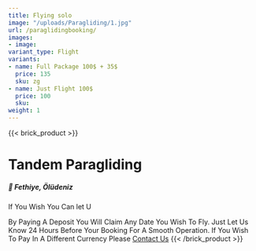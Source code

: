 ```yaml
---
title: Flying solo
image: "/uploads/Paragliding/1.jpg"
url: /paraglidingbooking/
images:
- image:
variant_type: Flight
variants:
- name: Full Package 100$ + 35$
  price: 135
  sku: zg
- name: Just Flight 100$
  price: 100
  sku: 
weight: 1
---
```


{{< brick_product >}}

# Tandem Paragliding
##### 📍 Fethiye, Ölüdeniz
If You Wish You Can let U

By Paying A Deposit You Will Claim Any Date You Wish To Fly. Just Let Us Know 24 Hours Before Your Booking For A Smooth Operation. If You Wish To Pay In A Different Currency Please [Contact Us](/contact)
{{< /brick_product >}}